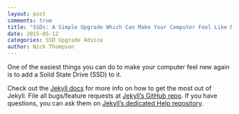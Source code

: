 ```yaml
---
layout: post
comments: true
title: "SSDs: A Simple Upgrade Which Can Make Your Computer Feel Like New"
date: 2015-05-12
categories: SSD Upgrade Advice
author: Nick Thompson
---
```

One of the easiest things you can do to make your computer feel new again is to add a Solid State Drive (SSD) to it.

Check out the [Jekyll docs][jekyll] for more info on how to get the most out of Jekyll. File all bugs/feature requests at [Jekyll’s GitHub repo][jekyll-gh]. If you have questions, you can ask them on [Jekyll’s dedicated Help repository][jekyll-help].

[jekyll]:      http://jekyllrb.com
[jekyll-gh]:   https://github.com/jekyll/jekyll
[jekyll-help]: https://github.com/jekyll/jekyll-help

